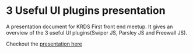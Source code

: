 # 3 Useful UI plugins presentation
A presentation document for KRDS First front end meetup. It gives an overview of the 3 useful UI plugins(Swiper JS, Parsley JS and Freewall JS).

Checkout the [presentation here](http://krdsmeetup.github.io/prez-3-useful-ui-plugins/fd-plugins)
